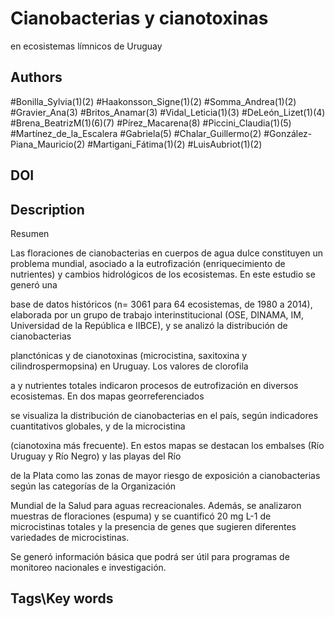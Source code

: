# Cianobacterias y cianotoxinas

en ecosistemas límnicos de Uruguay
## Authors
#Bonilla_Sylvia(1)(2) #Haakonsson_Signe(1)(2) #Somma_Andrea(1)(2) #Gravier_Ana(3) #Britos_Anamar(3) #Vidal_Leticia(1)(3) #DeLeón_Lizet(1)(4) #Brena_BeatrizM(1)(6)(7) #Pírez_Macarena(8) #Piccini_Claudia(1)(5) #Martínez_de_la_Escalera #Gabriela(5) #Chalar_Guillermo(2) #González-Piana_Mauricio(2) #Martigani_Fátima(1)(2) #LuisAubriot(1)(2) 
## DOI
 
## Description
Resumen

Las floraciones de cianobacterias en cuerpos de agua dulce constituyen un problema mundial, asociado a la eutrofización (enriquecimiento de nutrientes) y cambios hidrológicos de los ecosistemas. En este estudio se generó una

base de datos históricos (n= 3061 para 64 ecosistemas, de 1980 a 2014), elaborada por un grupo de trabajo interinstitucional (OSE, DINAMA, IM, Universidad de la República e IIBCE), y se analizó la distribución de cianobacterias

planctónicas y de cianotoxinas (microcistina, saxitoxina y cilindrospermopsina) en Uruguay. Los valores de clorofila

a y nutrientes totales indicaron procesos de eutrofización en diversos ecosistemas. En dos mapas georreferenciados

se visualiza la distribución de cianobacterias en el país, según indicadores cuantitativos globales, y de la microcistina

(cianotoxina más frecuente). En estos mapas se destacan los embalses (Río Uruguay y Río Negro) y las playas del Río

de la Plata como las zonas de mayor riesgo de exposición a cianobacterias según las categorías de la Organización

Mundial de la Salud para aguas recreacionales. Además, se analizaron muestras de floraciones (espuma) y se cuantificó 20 mg L-1 de microcistinas totales y la presencia de genes que sugieren diferentes variedades de microcistinas.

Se generó información básica que podrá ser útil para programas de monitoreo nacionales e investigación.


## Tags\Key words
# 